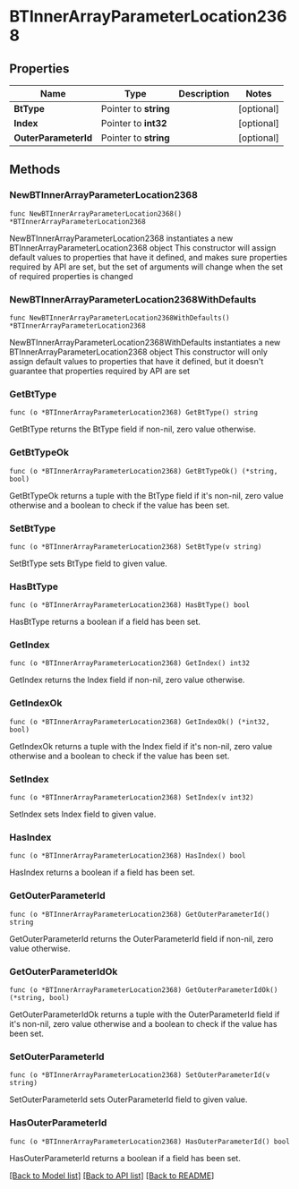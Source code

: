 # BTInnerArrayParameterLocation2368

## Properties

Name | Type | Description | Notes
------------ | ------------- | ------------- | -------------
**BtType** | Pointer to **string** |  | [optional] 
**Index** | Pointer to **int32** |  | [optional] 
**OuterParameterId** | Pointer to **string** |  | [optional] 

## Methods

### NewBTInnerArrayParameterLocation2368

`func NewBTInnerArrayParameterLocation2368() *BTInnerArrayParameterLocation2368`

NewBTInnerArrayParameterLocation2368 instantiates a new BTInnerArrayParameterLocation2368 object
This constructor will assign default values to properties that have it defined,
and makes sure properties required by API are set, but the set of arguments
will change when the set of required properties is changed

### NewBTInnerArrayParameterLocation2368WithDefaults

`func NewBTInnerArrayParameterLocation2368WithDefaults() *BTInnerArrayParameterLocation2368`

NewBTInnerArrayParameterLocation2368WithDefaults instantiates a new BTInnerArrayParameterLocation2368 object
This constructor will only assign default values to properties that have it defined,
but it doesn't guarantee that properties required by API are set

### GetBtType

`func (o *BTInnerArrayParameterLocation2368) GetBtType() string`

GetBtType returns the BtType field if non-nil, zero value otherwise.

### GetBtTypeOk

`func (o *BTInnerArrayParameterLocation2368) GetBtTypeOk() (*string, bool)`

GetBtTypeOk returns a tuple with the BtType field if it's non-nil, zero value otherwise
and a boolean to check if the value has been set.

### SetBtType

`func (o *BTInnerArrayParameterLocation2368) SetBtType(v string)`

SetBtType sets BtType field to given value.

### HasBtType

`func (o *BTInnerArrayParameterLocation2368) HasBtType() bool`

HasBtType returns a boolean if a field has been set.

### GetIndex

`func (o *BTInnerArrayParameterLocation2368) GetIndex() int32`

GetIndex returns the Index field if non-nil, zero value otherwise.

### GetIndexOk

`func (o *BTInnerArrayParameterLocation2368) GetIndexOk() (*int32, bool)`

GetIndexOk returns a tuple with the Index field if it's non-nil, zero value otherwise
and a boolean to check if the value has been set.

### SetIndex

`func (o *BTInnerArrayParameterLocation2368) SetIndex(v int32)`

SetIndex sets Index field to given value.

### HasIndex

`func (o *BTInnerArrayParameterLocation2368) HasIndex() bool`

HasIndex returns a boolean if a field has been set.

### GetOuterParameterId

`func (o *BTInnerArrayParameterLocation2368) GetOuterParameterId() string`

GetOuterParameterId returns the OuterParameterId field if non-nil, zero value otherwise.

### GetOuterParameterIdOk

`func (o *BTInnerArrayParameterLocation2368) GetOuterParameterIdOk() (*string, bool)`

GetOuterParameterIdOk returns a tuple with the OuterParameterId field if it's non-nil, zero value otherwise
and a boolean to check if the value has been set.

### SetOuterParameterId

`func (o *BTInnerArrayParameterLocation2368) SetOuterParameterId(v string)`

SetOuterParameterId sets OuterParameterId field to given value.

### HasOuterParameterId

`func (o *BTInnerArrayParameterLocation2368) HasOuterParameterId() bool`

HasOuterParameterId returns a boolean if a field has been set.


[[Back to Model list]](../README.md#documentation-for-models) [[Back to API list]](../README.md#documentation-for-api-endpoints) [[Back to README]](../README.md)


